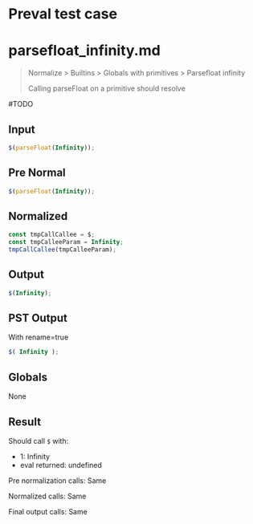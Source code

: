 # Preval test case

# parsefloat_infinity.md

> Normalize > Builtins > Globals with primitives > Parsefloat infinity
>
> Calling parseFloat on a primitive should resolve

#TODO

## Input

`````js filename=intro
$(parseFloat(Infinity));
`````

## Pre Normal

`````js filename=intro
$(parseFloat(Infinity));
`````

## Normalized

`````js filename=intro
const tmpCallCallee = $;
const tmpCalleeParam = Infinity;
tmpCallCallee(tmpCalleeParam);
`````

## Output

`````js filename=intro
$(Infinity);
`````

## PST Output

With rename=true

`````js filename=intro
$( Infinity );
`````

## Globals

None

## Result

Should call `$` with:
 - 1: Infinity
 - eval returned: undefined

Pre normalization calls: Same

Normalized calls: Same

Final output calls: Same
